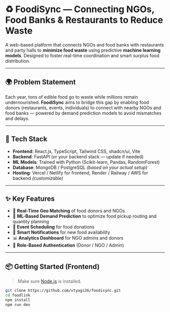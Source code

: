 # ♻️ FoodiSync — Connecting NGOs, Food Banks & Restaurants to Reduce Waste

A web-based platform that connects NGOs and food banks with restaurants and party halls to **minimize food waste** using predictive **machine learning models**. Designed to foster real-time coordination and smart surplus food distribution.

---

## 🌍 Problem Statement

Each year, tons of edible food go to waste while millions remain undernourished. **FoodiSync** aims to bridge this gap by enabling food donors (restaurants, events, individuals) to connect with nearby NGOs and food banks — powered by demand prediction models to avoid mismatches and delays.

---

## 🔧 Tech Stack

- **Frontend**: React.js, TypeScript, Tailwind CSS, shadcn/ui, Vite
- **Backend**: FastAPI (or your backend stack — update if needed)
- **ML Models**: Trained with Python (Scikit-learn, Pandas, RandomForest)
- **Database**: MongoDB / PostgreSQL *(based on your actual setup)*
- **Hosting**: Vercel / Netlify for frontend, Render / Railway / AWS for backend *(customizable)*

---

## ✨ Key Features

- 📍 **Real-Time Geo Matching** of food donors and NGOs
- 🤖 **ML-Based Demand Prediction** to optimize food pickup routing and quantity planning
- 📅 **Event Scheduling** for food donations
- 🔔 **Smart Notifications** for new food availability
- 📊 **Analytics Dashboard** for NGO admins and donors
- 🔐 **Role-Based Authentication** (Donor / NGO / Admin)

---

## 📦 Getting Started (Frontend)

> Make sure [Node.js](https://nodejs.org/) is installed.

```bash
git clone https://github.com/vtyagi26/foodisync.git
cd foodlink
npm install
npm run dev
